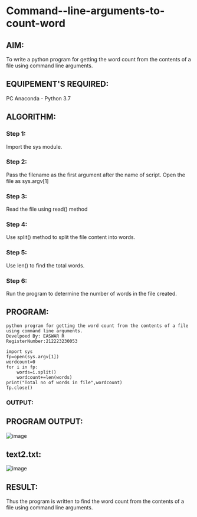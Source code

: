 # Command--line-arguments-to-count-word
## AIM:
To write a python program for getting the word count from the contents of a file using command line arguments.
## EQUIPEMENT'S REQUIRED: 
PC
Anaconda - Python 3.7
## ALGORITHM: 
### Step 1:

Import the sys module.

### Step 2: 

Pass the filename as the first argument after the name of script. Open the file as sys.argv[1]

### Step 3: 

Read the file using read() method

### Step 4: 

Use split() method to split the file content into words.

### Step 5: 

Use len() to find the total words.

### Step 6: 

Run the program to determine the number of words in the file created.

## PROGRAM:
```
python program for getting the word count from the contents of a file using command line arguments.
Develpoed By: EASWAR R
RegisterNumber:212223230053

import sys
fp=open(sys.argv[1])
wordcount=0
for i in fp:
    words=i.split()
    wordcount+=len(words)
print("Total no of words in file",wordcount)
fp.close()
```

### OUTPUT:
## PROGRAM OUTPUT:
![image](https://github.com/EaswarR2005/Command--line-arguments-to-count-word/assets/146931525/ada85194-3ec5-4a23-baf4-9611e758f0e2)

## text2.txt:
![image](https://github.com/EaswarR2005/Command--line-arguments-to-count-word/assets/146931525/4a927dbb-404e-4f19-b30a-cf1226adddbb)

## RESULT:
Thus the program is written to find the word count from the contents of a file using command line arguments.
